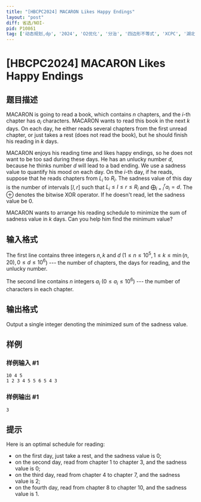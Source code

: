 ```yaml
---
title: "[HBCPC2024] MACARON Likes Happy Endings"
layout: "post"
diff: 省选/NOI-
pid: P10861
tag: ['动态规划,dp', '2024', 'O2优化', '分治', '四边形不等式', 'XCPC', '湖北']
---
```

# [HBCPC2024] MACARON Likes Happy Endings
## 题目描述

MACARON is going to read a book, which contains $n$ chapters, and the $i$-th chapter has $a_i$ characters. 
MACARON wants to read this book in the next $k$ days. 
On each day, he either reads several chapters from the first unread chapter, or just takes a rest (does not read the book), but he should finish his reading in $k$ days.

MACARON enjoys his reading time and likes happy endings, so he does not want to be too sad during these days.
He has an unlucky number $d$, because he thinks number $d$ will lead to a bad ending.
We use a sadness value to quantify his mood on each day.
On the $i$-th day, if he reads, suppose that he reads chapters from $L_i$ to $R_i$.
The sadness value of this day is the number of intervals $[l, r]$ such that $L_i\leq l\leq r\leq R_i$ and $\bigoplus_{i=l}^r a_i=d$.
The $\oplus$ denotes the bitwise XOR operator.
If he doesn't read, let the sadness value be $0$.

MACARON wants to arrange his reading schedule to minimize the sum of sadness value in $k$ days.
Can you help him find the minimum value?
## 输入格式

The first line contains three integers $n, k$ and $d$ ($1\leq n\leq 10^5, 1\leq k\leq \min(n, 20), 0\leq d\leq 10^6$) --- the number of chapters, the days for reading, and the unlucky number.

The second line contains $n$ integers $a_i$ ($0\leq a_i\leq 10^6$) --- the number of characters in each chapter.
## 输出格式

Output a single integer denoting the minimized sum of the sadness value.
## 样例

### 样例输入 #1
```
10 4 5
1 2 3 4 5 5 6 5 4 3
```
### 样例输出 #1
```
3
```
## 提示

Here is an optimal schedule for reading:

- on the first day, just take a rest, and the sadness value is 0;
- on the second day, read from chapter 1 to chapter 3, and the sadness value is 0;
- on the third day, read from chapter 4 to chapter 7, and the sadness value is 2;
- on the fourth day, read from chapter 8 to chapter 10, and the sadness value is 1.
